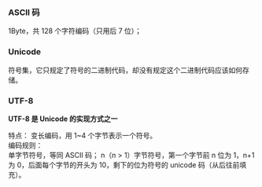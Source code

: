 ### ASCII 码

1Byte，共 128 个字符编码（只用后 7 位）；

### Unicode

符号集，它只规定了符号的二进制代码，却没有规定这个二进制代码应该如何存储。

### UTF-8

**UTF-8 是 Unicode 的实现方式之一**

特点： 变长编码，用 1~4 个字节表示一个符号。  
编码规则：  
单字节符号，等同 ASCII 码；
n（n > 1）字节符号，第一个字节前 n 位为 1，n+1 为 0，后面每个字节的开头为 10，剩下的位为符号的 unicode 码（从后往前填充）。
